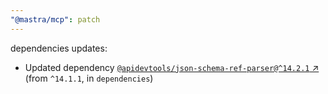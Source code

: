 ```yaml
---
"@mastra/mcp": patch
---
```

dependencies updates:
  - Updated dependency [`@apidevtools/json-schema-ref-parser@^14.2.1` ↗︎](https://www.npmjs.com/package/@apidevtools/json-schema-ref-parser/v/14.2.1) (from `^14.1.1`, in `dependencies`)
